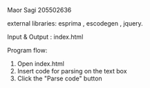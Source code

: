 

Maor Sagi 205502636

external libraries: esprima , escodegen , jquery.

Input & Output : index.html

Program flow:
1. Open index.html
2. Insert code for parsing on the text box
3. Click the "Parse code" button







